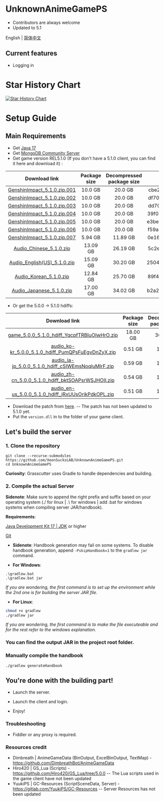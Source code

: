 # UnknownAnimeGamePS
- Contributors are always welcome
- Updated to 5.1

English | [简体中文](README_zh-CN.md)

## Current features

* Logging in

# Star History Chart
[![Star History Chart](https://api.star-history.com/svg?repos=XeonSucksLAB/UnknownAnimeGamePS&type=Date)](https://star-history.com/#XeonSucksLAB/UnknownAnimeGamePS&Date)

# Setup Guide

## Main Requirements

- Get [Java 17](https://www.oracle.com/java/technologies/javase/jdk17-archive-downloads.html)
- Get [MongoDB Community Server](https://www.mongodb.com/try/download/community)
- Get game version REL5.1.0 (If you don't have a 5.1.0 client, you can find it here and download it) :


| Download link | Package size | Decompressed package size | MD5 checksum |
| :---: | :---: | :---: | :---: |
| [GenshinImpact_5.1.0.zip.001](https://autopatchhk.yuanshen.com/client_app/download/pc_zip/20240927184459_CVopfb3tD4Zi3As6/GenshinImpact_5.1.0.zip.001) | 10.0 GB | 20.0 GB | cbe2934260fda10ab8cdaca80ef69cb3 |
| [GenshinImpact_5.1.0.zip.002](https://autopatchhk.yuanshen.com/client_app/download/pc_zip/20240927184459_CVopfb3tD4Zi3As6/GenshinImpact_5.1.0.zip.002) | 10.0 GB | 20.0 GB | df706bb5e83dde4d3df7276a1210a8fb |
| [GenshinImpact_5.1.0.zip.003](https://autopatchhk.yuanshen.com/client_app/download/pc_zip/20240927184459_CVopfb3tD4Zi3As6/GenshinImpact_5.1.0.zip.003) | 10.0 GB | 20.0 GB | dd7062a4abde83f02f184fe081eb2006 |
| [GenshinImpact_5.1.0.zip.004](https://autopatchhk.yuanshen.com/client_app/download/pc_zip/20240927184459_CVopfb3tD4Zi3As6/GenshinImpact_5.1.0.zip.004) | 10.0 GB | 20.0 GB | 39f014a760e27f77abed1989739c74c6 |
| [GenshinImpact_5.1.0.zip.005](https://autopatchhk.yuanshen.com/client_app/download/pc_zip/20240927184459_CVopfb3tD4Zi3As6/GenshinImpact_5.1.0.zip.005) | 10.0 GB | 20.0 GB | e3beb938f521be5a74431716394baee3 |
| [GenshinImpact_5.1.0.zip.006](https://autopatchhk.yuanshen.com/client_app/download/pc_zip/20240927184459_CVopfb3tD4Zi3As6/GenshinImpact_5.1.0.zip.006) | 10.0 GB | 20.0 GB | f59a086e986cce9f9e98e2d3c44212c8 |
| [GenshinImpact_5.1.0.zip.007](https://autopatchhk.yuanshen.com/client_app/download/pc_zip/20240927184459_CVopfb3tD4Zi3As6/GenshinImpact_5.1.0.zip.007) | 5.94 GB | 11.89 GB | 0e165aec640ca7025f9d52b0f53a4223 |
| [Audio_Chinese_5.1.0.zip](https://autopatchhk.yuanshen.com/client_app/download/pc_zip/20240927184459_CVopfb3tD4Zi3As6/Audio_Chinese_5.1.0.zip) | 13.09 GB | 26.19 GB | 5c2e8a5e8a79a2e04a43e3a9d6df1ade |
| [Audio_English(US)_5.1.0.zip](https://autopatchhk.yuanshen.com/client_app/download/pc_zip/20240927184459_CVopfb3tD4Zi3As6/Audio_English(US)_5.1.0.zip) | 15.09 GB | 30.20 GB | 2504bd3606681c20cbdb5f82e8ca361b |
| [Audio_Korean_5.1.0.zip](https://autopatchhk.yuanshen.com/client_app/download/pc_zip/20240927184459_CVopfb3tD4Zi3As6/Audio_Korean_5.1.0.zip) | 12.84 GB | 25.70 GB | 89f4668220ceaba401244c5d506defeb |
| [Audio_Japanese_5.1.0.zip](https://autopatchhk.yuanshen.com/client_app/download/pc_zip/20240927184459_CVopfb3tD4Zi3As6/Audio_Japanese_5.1.0.zip) | 17.00 GB | 34.02 GB | b2a2d965ccc36b1c583381cf4b3962e9 |

- Or get the 5.0.0 -> 5.1.0 hdiffs:


| Download link | Package size | Decompressed package size | MD5 checksum |
| :---: | :---: | :---: | :---: |
| [game_5.0.0_5.1.0_hdiff_YqcpfTRBIuOIwHrO.zip](https://autopatchhk.yuanshen.com/client_app/update/hk4e_global/game_5.0.0_5.1.0_hdiff_YqcpfTRBIuOIwHrO.zip) | 18.00 GB | 36.66 GB | 3d628fcde7aaf5b242e253188885ef8d |
| [audio_ko-kr_5.0.0_5.1.0_hdiff_PumQPsFuEgvDnZyX.zip](https://autopatchhk.yuanshen.com/client_app/update/hk4e_global/audio_ko-kr_5.0.0_5.1.0_hdiff_PumQPsFuEgvDnZyX.zip) | 0.51 GB | 1.12 GB | 0d77474fe49e46cdfc20298034501019 |
| [audio_ja-jp_5.0.0_5.1.0_hdiff_cSIWEmsNoqluMIrF.zip](https://autopatchhk.yuanshen.com/client_app/update/hk4e_global/audio_ja-jp_5.0.0_5.1.0_hdiff_cSIWEmsNoqluMIrF.zip) | 0.59 GB | 1.34 GB | de00c4d5d02dead7b8e80c68ab57db17 |
| [audio_zh-cn_5.0.0_5.1.0_hdiff_bktSOAPsrWSJHOII.zip](https://autopatchhk.yuanshen.com/client_app/update/hk4e_global/audio_zh-cn_5.0.0_5.1.0_hdiff_bktSOAPsrWSJHOII.zip) | 0.54 GB | 1.16 GB | 1e988fbd3a6854e885564e3cca56fb65 |
| [audio_en-us_5.0.0_5.1.0_hdiff_jRxUUsOrikPdkOPL.zip](https://autopatchhk.yuanshen.com/client_app/update/hk4e_global/audio_en-us_5.0.0_5.1.0_hdiff_jRxUUsOrikPdkOPL.zip) | 0.51 GB | 1.11 GB | 501590a0aa8a67e0101e827be5c16cef |


- Download the patch from [here](https://watchandy.me/5.0.0/version.dll). -- The patch has not been updated to 5.1.0 yet.
- Put the `version.dll` in to the folder of your game client. 

## Let's build the server

### 1. Clone the repository

```shell
git clone --recurse-submodules https://github.com/XeonSucksLAB/UnknownAnimeGamePS.git
cd UnknownAnimeGamePS
```

**Curiosity**: Grasscutter uses Gradle to handle dependencies and building.

### 2. Compile the actual Server

**Sidenote**: Make sure to append the right prefix and suffix based on your operating system (./ for linux | .\ for windows | add .bat for windows systems when compiling server JAR/handbook).

**Requirements**:

[Java Development Kit 17 | JDK](https://oracle.com/java/technologies/javase/jdk17-archive-downloads.html) or higher

[Git](https://git-scm.com/downloads)

- **Sidenote**: Handbook generation may fail on some systems. To disable handbook generation, append `-PskipHandbook=1` to the `gradlew jar` command.

- **For Windows**:
```shell
.\gradlew.bat
.\gradlew.bat jar
```
*If you are wondering, the first command is to set up the environment while the 2nd one is for building the server JAR file.*

- **For Linux**:
```bash
chmod +x gradlew
./gradlew jar
```
*If you are wondering, the first command is to make the file executeable and for the rest refer to the windows explanation.*

### You can find the output JAR in the project root folder.

### Manually compile the handbook
```shell
./gradlew generateHandbook
```


## You're done with the building part!

- Launch the server.
- Launch the client and login.

- Enjoy!

### Troubleshooting
- Fiddler or any proxy is required.

### Resources credit
- Dimbreath | AnimeGameData (BinOutput, ExcelBinOutput, TextMap) - https://github.com/DimbreathBot/AnimeGameData
- Hiro420 | GS_Lua (Scripts) - https://github.com/Hiro420/GS_Lua/tree/5.0.0 -- The Lua scripts used in the game client have not been updated
- YuukiPS | GC-Resources (ScriptSceneData, Server) - https://gitlab.com/YuukiPS/GC-Resources -- Server Resources has not been updated
